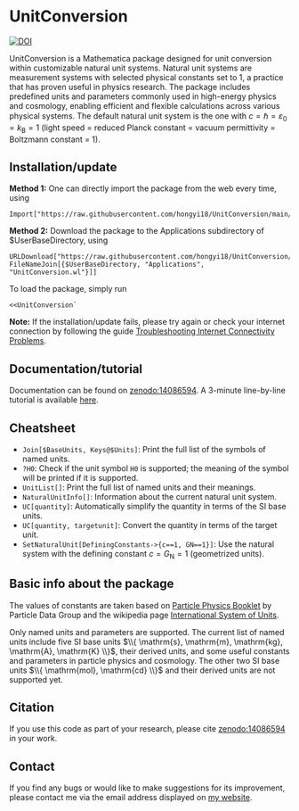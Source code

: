 # UnitConversion

[![DOI](https://zenodo.org/badge/DOI/10.5281/zenodo.14086594.svg)](https://doi.org/10.5281/zenodo.14086594)

UnitConversion is a Mathematica package designed for unit conversion within customizable natural unit systems. Natural unit systems are measurement systems with selected physical constants set to 1, a practice that has proven useful in physics research. The package includes predefined units and parameters commonly used in high-energy physics and cosmology, enabling efficient and flexible calculations across various physical systems. The default natural unit system is the one with $c=\hbar=\varepsilon_0=k_\mathrm{B}=1$ (light speed = reduced Planck constant = vacuum permittivity = Boltzmann constant = 1).

## Installation/update

**Method 1:** One can directly import the package from the web every time, using
```
Import["https://raw.githubusercontent.com/hongyi18/UnitConversion/main/UnitConversion.wl"]
```

**Method 2:** Download the package to the Applications subdirectory of $UserBaseDirectory, using
```
URLDownload["https://raw.githubusercontent.com/hongyi18/UnitConversion/main/UnitConversion.wl", FileNameJoin[{$UserBaseDirectory, "Applications", "UnitConversion.wl"}]]
```
To load the package, simply run
```
<<UnitConversion`
```

**Note:** If the installation/update fails, please try again or check your internet connection by following the guide [Troubleshooting Internet Connectivity Problems](https://reference.wolfram.com/language/tutorial/TroubleshootingInternetConnectivity.html).

## Documentation/tutorial
Documentation can be found on [zenodo:14086594](https://zenodo.org/records/14086594). A 3-minute line-by-line tutorial is available [here](https://github.com/hongyi18/UnitConversion/blob/main/Get%20started%20on%20UnitConversion.nb).

## Cheatsheet
- `Join[$BaseUnits, Keys@$Units]`: Print the full list of the symbols of named units.
- `?H0`: Check if the unit symbol `H0` is supported; the meaning of the symbol will be printed if it is supported.
- `UnitList[]`: Print the full list of named units and their meanings.
- `NaturalUnitInfo[]`: Information about the current natural unit system.
- `UC[quantity]`: Automatically simplify the quantity in terms of the SI base units.
- `UC[quantity, targetunit]`: Convert the quantity in terms of the target unit.
- `SetNaturalUnit[DefiningConstants->{c==1, GN==1}]`: Use the natural system with the defining constant $c=G_\mathrm{N}=1$ (geometrized units).

## Basic info about the package
The values of constants are taken based on [Particle Physics Booklet](https://pdg.lbl.gov/2024/download/db2024.pdf) by Particle Data Group and the wikipedia page [International System of Units](https://en.wikipedia.org/wiki/International_System_of_Units).

Only named units and parameters are supported. The current list of named units include five SI base units $\\{ \mathrm{s}, \mathrm{m}, \mathrm{kg}, \mathrm{A}, \mathrm{K} \\}$, their derived units, and some useful constants and parameters in particle physics and cosmology. The other two SI base units $\\{ \mathrm{mol}, \mathrm{cd} \\}$ and their derived units are not supported yet.

## Citation
If you use this code as part of your research, please cite [zenodo:14086594](https://zenodo.org/records/14086594) in your work.

## Contact
If you find any bugs or would like to make suggestions for its improvement, please contact me via the email address displayed on [my website](https://hongyi18.github.io/).
